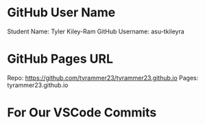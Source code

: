 # GitHub User Name
Student Name: Tyler Kiley-Ram
GitHub Username: asu-tkileyra

# GitHub Pages URL

Repo: https://github.com/tyrammer23/tyrammer23.github.io
Pages: tyrammer23.github.io

# For Our VSCode Commits